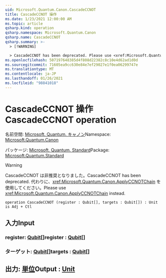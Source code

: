 ```yaml
---
uid: Microsoft.Quantum.Canon.CascadeCCNOT
title: CascadeCCNOT 操作
ms.date: 1/23/2021 12:00:00 AM
ms.topic: article
qsharp.kind: operation
qsharp.namespace: Microsoft.Quantum.Canon
qsharp.name: CascadeCCNOT
qsharp.summary: >-
  > [!WARNING]

  > CascadeCCNOT has been deprecated. Please use <xref:Microsoft.Quantum.Canon.ApplyCCNOTChain> instead.
ms.openlocfilehash: 507197648385d4f808d22382c8c10e4d62ad1d0d
ms.sourcegitcommit: 71605ea9cc630e84e7ef29027e1f0ea06299747e
ms.translationtype: MT
ms.contentlocale: ja-JP
ms.lasthandoff: 01/26/2021
ms.locfileid: "98841018"
---
```

# <a name="cascadeccnot-operation"></a><span data-ttu-id="b2262-102">CascadeCCNOT 操作</span><span class="sxs-lookup"><span data-stu-id="b2262-102">CascadeCCNOT operation</span></span>

<span data-ttu-id="b2262-103">名前空間: [Microsoft. Quantum. キャノン](xref:Microsoft.Quantum.Canon)</span><span class="sxs-lookup"><span data-stu-id="b2262-103">Namespace: [Microsoft.Quantum.Canon](xref:Microsoft.Quantum.Canon)</span></span>

<span data-ttu-id="b2262-104">パッケージ: [Microsoft. Quantum. Standard](https://nuget.org/packages/Microsoft.Quantum.Standard)</span><span class="sxs-lookup"><span data-stu-id="b2262-104">Package: [Microsoft.Quantum.Standard](https://nuget.org/packages/Microsoft.Quantum.Standard)</span></span>


> [!WARNING]
> <span data-ttu-id="b2262-105">CascadeCCNOT は非推奨となりました。</span><span class="sxs-lookup"><span data-stu-id="b2262-105">CascadeCCNOT has been deprecated.</span></span> <span data-ttu-id="b2262-106">代わりに、<xref:Microsoft.Quantum.Canon.ApplyCCNOTChain> を使用してください。</span><span class="sxs-lookup"><span data-stu-id="b2262-106">Please use <xref:Microsoft.Quantum.Canon.ApplyCCNOTChain> instead.</span></span>



```qsharp
operation CascadeCCNOT (register : Qubit[], targets : Qubit[]) : Unit is Adj + Ctl
```


## <a name="input"></a><span data-ttu-id="b2262-107">入力</span><span class="sxs-lookup"><span data-stu-id="b2262-107">Input</span></span>

### <a name="register--qubit"></a><span data-ttu-id="b2262-108">register: [Qubit](xref:microsoft.quantum.lang-ref.qubit)[]</span><span class="sxs-lookup"><span data-stu-id="b2262-108">register : [Qubit](xref:microsoft.quantum.lang-ref.qubit)[]</span></span>




### <a name="targets--qubit"></a><span data-ttu-id="b2262-109">ターゲット: [Qubit](xref:microsoft.quantum.lang-ref.qubit)[]</span><span class="sxs-lookup"><span data-stu-id="b2262-109">targets : [Qubit](xref:microsoft.quantum.lang-ref.qubit)[]</span></span>





## <a name="output--unit"></a><span data-ttu-id="b2262-110">出力: [単位](xref:microsoft.quantum.lang-ref.unit)</span><span class="sxs-lookup"><span data-stu-id="b2262-110">Output : [Unit](xref:microsoft.quantum.lang-ref.unit)</span></span>

